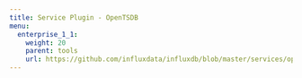 ```yaml
---
title: Service Plugin - OpenTSDB
menu:
  enterprise_1_1:
    weight: 20
    parent: tools
    url: https://github.com/influxdata/influxdb/blob/master/services/opentsdb/README.md
---
```


